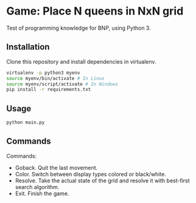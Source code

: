 # Game: Place N queens in NxN grid

Test of programming knowledge for BNP, using Python 3.

## Installation

Clone this repository and install dependencies in virtualenv.

```bash
virtualenv -p python3 myenv
source myenv/bin/activate # In Linux
source myenv/script/activate # In Windows
pip install -r requirements.txt
```

## Usage

```bash
python main.py
```

## Commands

Commands:
- Goback. Quit the last movement.
- Color. Switch between display types colored or black/white.
- Resolve. Take the actual state of the grid and resolve it with best-first search algorithm.
- Exit. Finish the game.
